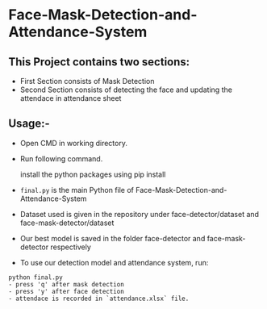 # Face-Mask-Detection-and-Attendance-System

## This Project contains two sections:
- First Section consists of Mask Detection
- Second Section consists of detecting the face and updating the attendace in attendance sheet


## Usage:-

- Open CMD in working directory.
- Run following command.

  install the python packages using pip install
  
- `final.py` is the main Python file of Face-Mask-Detection-and-Attendance-System
- Dataset used is given in the repository under face-detector/dataset and face-mask-detector/dataset
- Our best model is saved in the folder face-detector and face-mask-detector respectively
- To use our detection model and attendance system, run:
```
python final.py
- press 'q' after mask detection
- press 'y' after face detection
- attendace is recorded in `attendance.xlsx` file.

